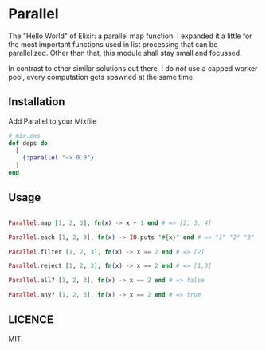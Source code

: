 # Parallel

The "Hello World" of Elixir: a parallel map function. I expanded it a little for the most important functions used in list processing that can be parallelized. Other than that, this module shall stay small and focussed.

In contrast to other similar solutions out there, I do *not* use a capped worker pool, every computation gets spawned at the same time.

## Installation

Add Parallel to your Mixfile

````Elixir
# mix.exs
def deps do
  [
    {:parallel "~> 0.0"}
  ]
end
````

## Usage

````Elixir

Parallel.map [1, 2, 3], fn(x) -> x + 1 end # => [2, 3, 4]

Parallel.each [1, 2, 3], fn(x) -> IO.puts "#{x}" end # => "1" "2" "3"

Parallel.filter [1, 2, 3], fn(x) -> x == 2 end # => [2]

Parallel.reject [1, 2, 3], fn(x) -> x == 2 end # => [1,3]

Parallel.all? [1, 2, 3], fn(x) -> x == 2 end # => false

Parallel.any? [1, 2, 3], fn(x) -> x == 2 end # => true

````

## LICENCE

MIT.
